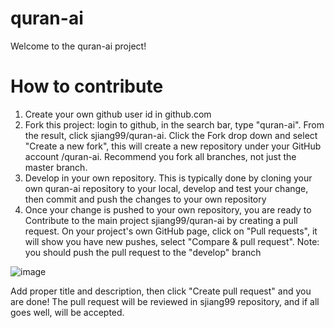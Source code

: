 # quran-ai
Welcome to the quran-ai project!

# How to contribute
1. Create your own github user id in github.com
2. Fork this project: login to github, in the search bar, type "quran-ai". From the result, click sjiang99/quran-ai. Click the Fork drop down and select "Create a new fork", this will create a new repository under your GitHub account <your github id>/quran-ai. Recommend you fork all branches, not just the master branch.
3. Develop in your own repository. This is typically done by cloning your own quran-ai repository to your local, develop and test your change, then commit and push the changes to your own repository
4. Once your change is pushed to your own repository, you are ready to Contribute to the main project sjiang99/quran-ai by creating a pull request. On your project's own GitHub page, click on "Pull requests", it will show you have new pushes, select "Compare & pull request". Note: you should push the pull request to the "develop" branch

 ![image](https://github.com/sjiang-99/quran-ai/assets/168943213/a68c1ec8-8046-46af-be8f-310e9e4c0230)

Add proper title and description, then click "Create pull request" and you are done! The pull request will be reviewed in sjiang99 repository, and if all goes well, will be accepted.

 
